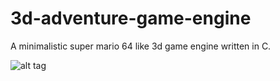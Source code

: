 # 3d-adventure-game-engine
A minimalistic super mario 64 like 3d game engine written in C.

![alt tag](https://github.com/lowlevel86/3d-adventure-game-engine/blob/master/CAGE.png)
